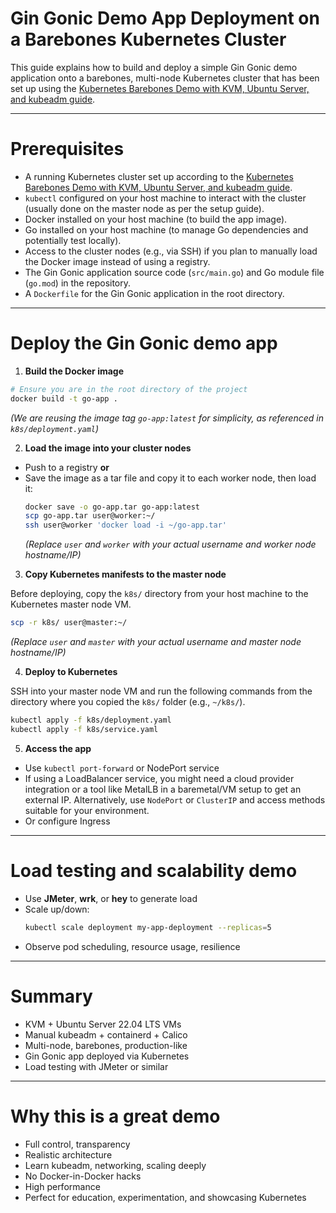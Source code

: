 # Gin Gonic Demo App Deployment on a Barebones Kubernetes Cluster

This guide explains how to build and deploy a simple Gin Gonic demo application onto a barebones, multi-node Kubernetes cluster that has been set up using the [Kubernetes Barebones Demo with KVM, Ubuntu Server, and kubeadm guide](docs/install_k8s_on_kvm.md).

---

# Prerequisites

- A running Kubernetes cluster set up according to the [Kubernetes Barebones Demo with KVM, Ubuntu Server, and kubeadm guide](docs/install_k8s_on_kvm.md).
- `kubectl` configured on your host machine to interact with the cluster (usually done on the master node as per the setup guide).
- Docker installed on your host machine (to build the app image).
- Go installed on your host machine (to manage Go dependencies and potentially test locally).
- Access to the cluster nodes (e.g., via SSH) if you plan to manually load the Docker image instead of using a registry.
- The Gin Gonic application source code (`src/main.go`) and Go module file (`go.mod`) in the repository.
- A `Dockerfile` for the Gin Gonic application in the root directory.

---

# Deploy the Gin Gonic demo app

1. **Build the Docker image**

```bash
# Ensure you are in the root directory of the project
docker build -t go-app .
```
*(We are reusing the image tag `go-app:latest` for simplicity, as referenced in `k8s/deployment.yaml`)*

2. **Load the image into your cluster nodes**

- Push to a registry **or**
- Save the image as a tar file and copy it to each worker node, then load it:
  ```bash
  docker save -o go-app.tar go-app:latest
  scp go-app.tar user@worker:~/
  ssh user@worker 'docker load -i ~/go-app.tar'
  ```
  *(Replace `user` and `worker` with your actual username and worker node hostname/IP)*

3. **Copy Kubernetes manifests to the master node**

Before deploying, copy the `k8s/` directory from your host machine to the Kubernetes master node VM.

```bash
scp -r k8s/ user@master:~/
```
*(Replace `user` and `master` with your actual username and master node hostname/IP)*

4. **Deploy to Kubernetes**

SSH into your master node VM and run the following commands from the directory where you copied the `k8s/` folder (e.g., `~/k8s/`).

```bash
kubectl apply -f k8s/deployment.yaml
kubectl apply -f k8s/service.yaml
```

5. **Access the app**

- Use `kubectl port-forward` or NodePort service
- If using a LoadBalancer service, you might need a cloud provider integration or a tool like MetalLB in a baremetal/VM setup to get an external IP. Alternatively, use `NodePort` or `ClusterIP` and access methods suitable for your environment.
- Or configure Ingress

---

# Load testing and scalability demo

- Use **JMeter**, **wrk**, or **hey** to generate load
- Scale up/down:
  ```bash
  kubectl scale deployment my-app-deployment --replicas=5
  ```
- Observe pod scheduling, resource usage, resilience

---

# Summary

- KVM + Ubuntu Server 22.04 LTS VMs
- Manual kubeadm + containerd + Calico
- Multi-node, barebones, production-like
- Gin Gonic app deployed via Kubernetes
- Load testing with JMeter or similar

---

# Why this is a great demo

- Full control, transparency
- Realistic architecture
- Learn kubeadm, networking, scaling deeply
- No Docker-in-Docker hacks
- High performance
- Perfect for education, experimentation, and showcasing Kubernetes
